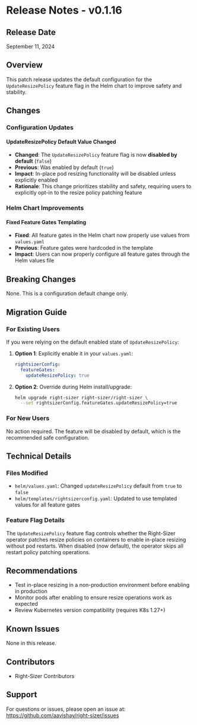 # Release Notes - v0.1.16

## Release Date
September 11, 2024

## Overview
This patch release updates the default configuration for the `UpdateResizePolicy` feature flag in the Helm chart to improve safety and stability.

## Changes

### Configuration Updates

#### UpdateResizePolicy Default Value Changed
- **Changed**: The `UpdateResizePolicy` feature flag is now **disabled by default** (`false`)
- **Previous**: Was enabled by default (`true`)
- **Impact**: In-place pod resizing functionality will be disabled unless explicitly enabled
- **Rationale**: This change prioritizes stability and safety, requiring users to explicitly opt-in to the resize policy patching feature

### Helm Chart Improvements

#### Fixed Feature Gates Templating
- **Fixed**: All feature gates in the Helm chart now properly use values from `values.yaml`
- **Previous**: Feature gates were hardcoded in the template
- **Impact**: Users can now properly configure all feature gates through the Helm values file

## Breaking Changes
None. This is a configuration default change only.

## Migration Guide

### For Existing Users
If you were relying on the default enabled state of `UpdateResizePolicy`:

1. **Option 1**: Explicitly enable it in your `values.yaml`:
   ```yaml
   rightsizerConfig:
     featureGates:
       updateResizePolicy: true
   ```

2. **Option 2**: Override during Helm install/upgrade:
   ```bash
   helm upgrade right-sizer right-sizer/right-sizer \
     --set rightsizerConfig.featureGates.updateResizePolicy=true
   ```

### For New Users
No action required. The feature will be disabled by default, which is the recommended safe configuration.

## Technical Details

### Files Modified
- `helm/values.yaml`: Changed `updateResizePolicy` default from `true` to `false`
- `helm/templates/rightsizerconfig.yaml`: Updated to use templated values for all feature gates

### Feature Flag Details
The `UpdateResizePolicy` feature flag controls whether the Right-Sizer operator patches resize policies on containers to enable in-place resizing without pod restarts. When disabled (now default), the operator skips all restart policy patching operations.

## Recommendations
- Test in-place resizing in a non-production environment before enabling in production
- Monitor pods after enabling to ensure resize operations work as expected
- Review Kubernetes version compatibility (requires K8s 1.27+)

## Known Issues
None in this release.

## Contributors
- Right-Sizer Contributors

## Support
For questions or issues, please open an issue at: https://github.com/aavishay/right-sizer/issues
